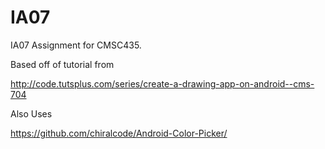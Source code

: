 # IA07
IA07 Assignment for CMSC435. 

Based off of tutorial from 

http://code.tutsplus.com/series/create-a-drawing-app-on-android--cms-704

Also Uses 

https://github.com/chiralcode/Android-Color-Picker/

